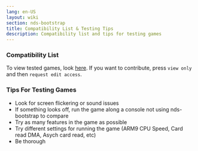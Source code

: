 ```yaml
---
lang: en-US
layout: wiki
section: nds-bootstrap
title: Compatibility List & Testing Tips
description: Compatibility list and tips for testing games
---
```


### Compatibility List
To view tested games, look [here](https://docs.google.com/spreadsheets/d/1LRTkXOUXraTMjg1eedz_f7b5jiuyMv2x6e_jY_nyHSc/). If you want to contribute, press `view only` and then `request edit access`.

### Tips For Testing Games
- Look for screen flickering or sound issues
- If something looks off, run the game along a console not using nds-bootstrap to compare
- Try as many features in the game as possible
- Try different settings for running the game (ARM9 CPU Speed, Card read DMA, Asych card read, etc)
- Be thorough
